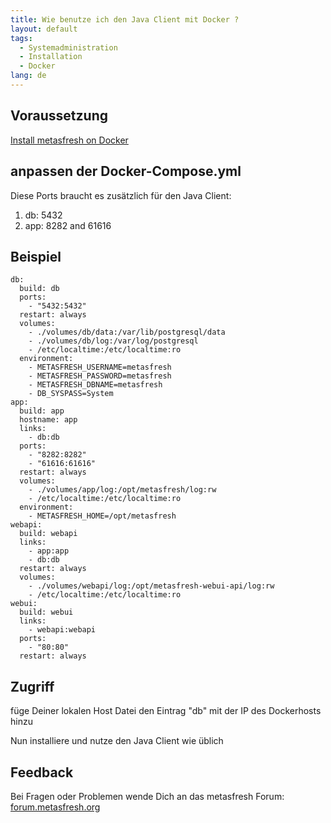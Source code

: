 ```yaml
---
title: Wie benutze ich den Java Client mit Docker ?
layout: default
tags:
  - Systemadministration
  - Installation
  - Docker
lang: de
---
```


## Voraussetzung

[Install metasfresh on Docker](Wie_installiere_ich_den_metasfresh_Stack_mit_Docker)

## anpassen der Docker-Compose.yml

Diese Ports braucht es zusätzlich für den Java Client:

1. db: 5432
1. app: 8282 and 61616

## Beispiel

```
db:
  build: db
  ports:
    - "5432:5432"
  restart: always
  volumes:
    - ./volumes/db/data:/var/lib/postgresql/data
    - ./volumes/db/log:/var/log/postgresql
    - /etc/localtime:/etc/localtime:ro
  environment:
    - METASFRESH_USERNAME=metasfresh
    - METASFRESH_PASSWORD=metasfresh
    - METASFRESH_DBNAME=metasfresh
    - DB_SYSPASS=System
app:
  build: app
  hostname: app
  links:
    - db:db
  ports:
    - "8282:8282"
    - "61616:61616"
  restart: always
  volumes:
    - ./volumes/app/log:/opt/metasfresh/log:rw
    - /etc/localtime:/etc/localtime:ro
  environment:
    - METASFRESH_HOME=/opt/metasfresh
webapi:
  build: webapi
  links:
    - app:app
    - db:db
  restart: always
  volumes:
    - ./volumes/webapi/log:/opt/metasfresh-webui-api/log:rw
    - /etc/localtime:/etc/localtime:ro
webui:
  build: webui
  links:
    - webapi:webapi
  ports:
    - "80:80"
  restart: always

```

## Zugriff

füge Deiner lokalen Host Datei den Eintrag "db" mit der IP des Dockerhosts hinzu

Nun installiere und nutze den Java Client wie üblich

## Feedback

Bei Fragen oder Problemen wende Dich an das metasfresh Forum: [forum.metasfresh.org](http://forum.metasfresh.org)
